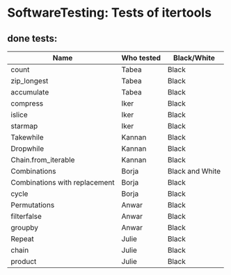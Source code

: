 # SoftwareTesting: Tests of itertools

## done tests:
| Name | Who tested | Black/White |
| ------------- |-------------| -----|
|count   | Tabea | Black |
|zip_longest | Tabea | Black |
|accumulate  | Tabea | Black |
| compress | Iker | Black |
| islice | Iker | Black |
| starmap | Iker | Black |
| Takewhile | Kannan | Black |
| Dropwhile | Kannan | Black |
| Chain.from_iterable | Kannan | Black |
| Combinations | Borja | Black and White|
| Combinations with replacement | Borja | Black|
| cycle | Borja | Black|
| Permutations | Anwar | Black|
| filterfalse | Anwar | Black|
| groupby | Anwar | Black|
| Repeat | Julie | Black|
| chain | Julie | Black|
| product | Julie | Black|
